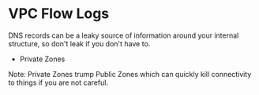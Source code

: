 # VPC Flow Logs

DNS records can be a leaky source of information around your internal structure, so don't leak if you don't have to.

- Private Zones

Note: Private Zones trump Public Zones which can quickly kill connectivity to things if you are not careful.
